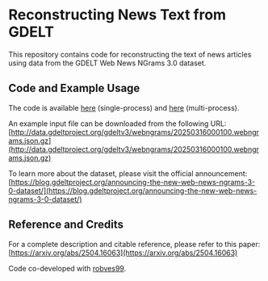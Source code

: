# Reconstructing News Text from GDELT

This repository contains code for reconstructing the text of news articles using data from the GDELT Web News NGrams 3.0 dataset.

## Code and Example Usage

The code is available [here](GDELTnews_WordMatch4.py) (single-process) and [here](GDELTnews_WordMatch4_MultiProcess.py) (multi-process).

An example input file can be downloaded from the following URL:
[http://data.gdeltproject.org/gdeltv3/webngrams/20250316000100.webngrams.json.gz](http://data.gdeltproject.org/gdeltv3/webngrams/20250316000100.webngrams.json.gz)

To learn more about the dataset, please visit the official announcement:
[https://blog.gdeltproject.org/announcing-the-new-web-news-ngrams-3-0-dataset/](https://blog.gdeltproject.org/announcing-the-new-web-news-ngrams-3-0-dataset/)

## Reference and Credits

For a complete description and citable reference, please refer to this paper: [https://arxiv.org/abs/2504.16063](https://arxiv.org/abs/2504.16063)

Code co-developed with [robves99](https://github.com/robves99).